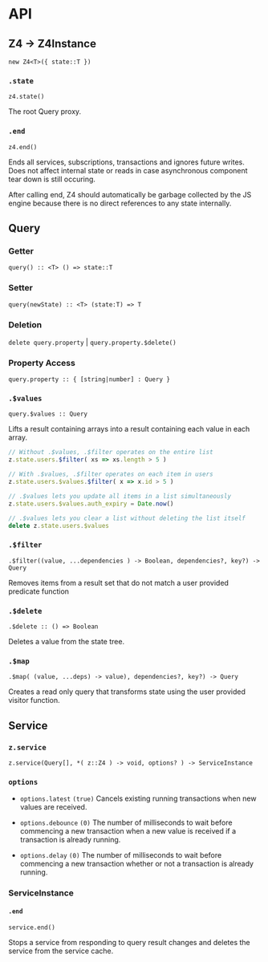 # API

## Z4 -> Z4Instance

`new Z4<T>({ state::T })`

### `.state`

`z4.state()`

The root Query proxy.

### `.end`

`z4.end()`

Ends all services, subscriptions, transactions and ignores future writes.  Does not affect internal state or reads in case asynchronous component tear down is still occuring.

After calling end, Z4 should automatically be garbage collected by the JS engine because there is no direct references to any state internally.

## Query

### Getter

`query() :: <T> () => state::T`

### Setter

`query(newState) :: <T> (state:T) => T`

### Deletion

`delete query.property` | `query.property.$delete()`

### Property Access

`query.property :: { [string|number] : Query }`

### `.$values`

`query.$values :: Query`

Lifts a result containing arrays into a result containing each value in each array.

```js
// Without .$values, .$filter operates on the entire list
z.state.users.$filter( xs => xs.length > 5 )

// With .$values, .$filter operates on each item in users
z.state.users.$values.$filter( x => x.id > 5 )

// .$values lets you update all items in a list simultaneously
z.state.users.$values.auth_expiry = Date.now()

// .$values lets you clear a list without deleting the list itself
delete z.state.users.$values
```

### `.$filter`

`.$filter((value, ...dependencies ) -> Boolean, dependencies?, key?) -> Query`

Removes items from a result set that do not match a user provided predicate function

### `.$delete`

`.$delete :: () => Boolean`

Deletes a value from the state tree.

### `.$map`

`.$map( (value, ...deps) -> value), dependencies?, key?) -> Query`

Creates a read only query that transforms state using the user provided visitor function.

## Service

### `z.service`

`z.service(Query[], *( z::Z4 ) -> void, options? ) -> ServiceInstance`

### `options`

- `options.latest` `(true)` Cancels existing running transactions when new values are received.

- `options.debounce` `(0)` The number of milliseconds to wait before commencing a new transaction when a new value is received if a transaction is already running.

- `options.delay` `(0)` The number of milliseconds to wait before commencing a new transaction whether or not a transaction is already running.

### ServiceInstance

#### `.end`

`service.end()`

Stops a service from responding to query result changes and deletes the service
from the service cache.
